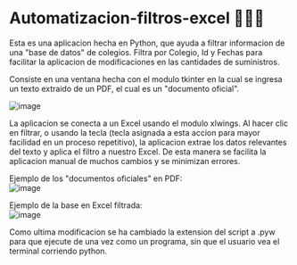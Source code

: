 # Automatizacion-filtros-excel 👨‍💻📃
  
Esta es una aplicacion hecha en Python, que ayuda a filtrar informacion de una "base de datos" de colegios. Filtra por Colegio, Id y Fechas para facilitar la aplicacion de modificaciones en las cantidades de suministros.

Consiste en una ventana hecha con el modulo tkinter en la cual se ingresa un texto extraido de un PDF, el cual es un "documento oficial".  
  
![image](https://github.com/user-attachments/assets/df5ab186-6bf4-40b0-8f1f-c5c31d134d54)  
  
La aplicacion se conecta a un Excel usando el modulo xlwings. Al hacer clic en filtrar, o usando la tecla <F9> (tecla asignada a esta accion para mayor facilidad en un proceso repetitivo), la aplicacion extrae los datos relevantes del texto y aplica el filtro a nuestro Excel. De esta manera se facilita la aplicacion manual de muchos cambios y se minimizan errores. 

Ejemplo de los "documentos oficiales" en PDF:  
![image](https://github.com/user-attachments/assets/1d4d55bc-728d-45a2-8169-d89381571b8a)
  
Ejemplo de la base en Excel filtrada:  
![image](https://github.com/user-attachments/assets/d0f4ef55-40d4-4d40-90c1-83827938f001)

Como ultima modificacion se ha cambiado la extension del script a .pyw para que ejecute de una vez como un programa, sin que el usuario vea el terminal corriendo python.
